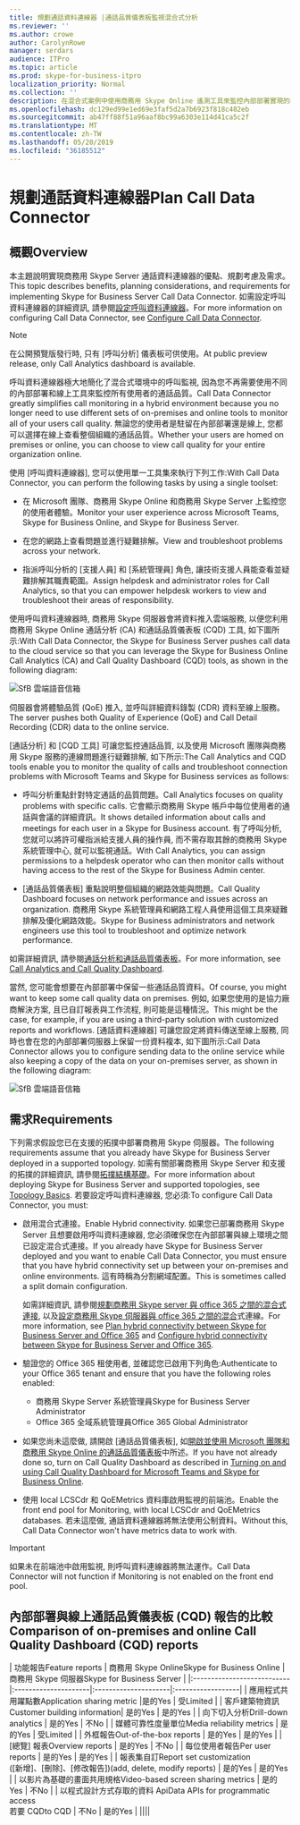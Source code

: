```yaml
---
title: 規劃通話資料連線器 |通話品質儀表板監視混合式分析
ms.reviewer: ''
ms.author: crowe
author: CarolynRowe
manager: serdars
audience: ITPro
ms.topic: article
ms.prod: skype-for-business-itpro
localization_priority: Normal
ms.collection: ''
description: 在混合式案例中使用商務用 Skype Online 遙測工具來監控內部部署實現的概覽。
ms.openlocfilehash: dc129ed99e1ed69e3faf5d2a7b6923f818c482eb
ms.sourcegitcommit: ab47ff88f51a96aaf8bc99a6303e114d41ca5c2f
ms.translationtype: MT
ms.contentlocale: zh-TW
ms.lasthandoff: 05/20/2019
ms.locfileid: "36185512"
---
```

# <a name="plan-call-data-connector"></a><span data-ttu-id="084c4-103">規劃通話資料連線器</span><span class="sxs-lookup"><span data-stu-id="084c4-103">Plan Call Data Connector</span></span>

## <a name="overview"></a><span data-ttu-id="084c4-104">概觀</span><span class="sxs-lookup"><span data-stu-id="084c4-104">Overview</span></span>

<span data-ttu-id="084c4-105">本主題說明實現商務用 Skype Server 通話資料連線器的優點、規劃考慮及需求。</span><span class="sxs-lookup"><span data-stu-id="084c4-105">This topic describes benefits, planning considerations, and requirements for implementing Skype for Business Server Call Data Connector.</span></span> <span data-ttu-id="084c4-106">如需設定呼叫資料連線器的詳細資訊, 請參閱[設定呼叫資料連線器](configure-call-data-connector.md)。</span><span class="sxs-lookup"><span data-stu-id="084c4-106">For more information on configuring Call Data Connector, see [Configure Call Data Connector](configure-call-data-connector.md).</span></span>

> [!NOTE]
> <span data-ttu-id="084c4-107">在公開預覽版發行時, 只有 [呼叫分析] 儀表板可供使用。</span><span class="sxs-lookup"><span data-stu-id="084c4-107">At public preview release, only Call Analytics dashboard is available.</span></span>

<span data-ttu-id="084c4-108">呼叫資料連線器極大地簡化了混合式環境中的呼叫監視, 因為您不再需要使用不同的內部部署和線上工具來監控所有使用者的通話品質。</span><span class="sxs-lookup"><span data-stu-id="084c4-108">Call Data Connector greatly simplifies call monitoring in a hybrid environment because you no longer need to use different sets of on-premises and online tools to monitor all of your users call quality.</span></span> <span data-ttu-id="084c4-109">無論您的使用者是駐留在內部部署還是線上, 您都可以選擇在線上查看整個組織的通話品質。</span><span class="sxs-lookup"><span data-stu-id="084c4-109">Whether your users are homed on premises or online, you can choose to view call quality for your entire organization online.</span></span>

<span data-ttu-id="084c4-110">使用 [呼叫資料連線器], 您可以使用單一工具集來執行下列工作:</span><span class="sxs-lookup"><span data-stu-id="084c4-110">With Call Data Connector, you can perform the following tasks by using a single toolset:</span></span>

- <span data-ttu-id="084c4-111">在 Microsoft 團隊、商務用 Skype Online 和商務用 Skype Server 上監控您的使用者體驗。</span><span class="sxs-lookup"><span data-stu-id="084c4-111">Monitor your user experience across Microsoft Teams, Skype for Business Online, and Skype for Business Server.</span></span>

- <span data-ttu-id="084c4-112">在您的網路上查看問題並進行疑難排解。</span><span class="sxs-lookup"><span data-stu-id="084c4-112">View and troubleshoot problems across your network.</span></span>

- <span data-ttu-id="084c4-113">指派呼叫分析的 [支援人員] 和 [系統管理員] 角色, 讓技術支援人員能查看並疑難排解其職責範圍。</span><span class="sxs-lookup"><span data-stu-id="084c4-113">Assign helpdesk and administrator roles for Call Analytics, so that you can empower helpdesk workers to view and troubleshoot their areas of responsibility.</span></span>

<span data-ttu-id="084c4-114">使用呼叫資料連線器時, 商務用 Skype 伺服器會將資料推入雲端服務, 以便您利用商務用 Skype Online 通話分析 (CA) 和通話品質儀表板 (CQD) 工具, 如下圖所示:</span><span class="sxs-lookup"><span data-stu-id="084c4-114">With Call Data Connector, the Skype for Business Server pushes call data to the cloud service so that you can leverage the Skype for Business Online Call Analytics (CA) and Call Quality Dashboard (CQD) tools, as shown in the following diagram:</span></span>

![SfB 雲端語音信箱](../../sfbserver2019/media/call-data-connector-plan-1.png)

<span data-ttu-id="084c4-116">伺服器會將體驗品質 (QoE) 推入, 並呼叫詳細資料錄製 (CDR) 資料至線上服務。</span><span class="sxs-lookup"><span data-stu-id="084c4-116">The server pushes both Quality of Experience (QoE) and Call Detail Recording (CDR) data to the online service.</span></span>

<span data-ttu-id="084c4-117">[通話分析] 和 [CQD 工具] 可讓您監控通話品質, 以及使用 Microsoft 團隊與商務用 Skype 服務的連線問題進行疑難排解, 如下所示:</span><span class="sxs-lookup"><span data-stu-id="084c4-117">The Call Analytics and CQD tools enable you to monitor the quality of calls and troubleshoot connection problems with Microsoft Teams and Skype for Business services as follows:</span></span>

- <span data-ttu-id="084c4-118">呼叫分析重點針對特定通話的品質問題。</span><span class="sxs-lookup"><span data-stu-id="084c4-118">Call Analytics focuses on quality problems with specific calls.</span></span> <span data-ttu-id="084c4-119">它會顯示商務用 Skype 帳戶中每位使用者的通話與會議的詳細資訊。</span><span class="sxs-lookup"><span data-stu-id="084c4-119">It shows detailed information about calls and meetings for each user in a Skype for Business account.</span></span>  <span data-ttu-id="084c4-120">有了呼叫分析, 您就可以將許可權指派給支援人員的操作員, 而不需存取其餘的商務用 Skype 系統管理中心, 就可以監視通話。</span><span class="sxs-lookup"><span data-stu-id="084c4-120">With Call Analytics, you can assign permissions to a helpdesk operator who can then monitor calls without having access to the rest of the Skype for Business Admin center.</span></span>

- <span data-ttu-id="084c4-121">[通話品質儀表板] 重點說明整個組織的網路效能與問題。</span><span class="sxs-lookup"><span data-stu-id="084c4-121">Call Quality Dashboard focuses on network performance and issues across an organization.</span></span> <span data-ttu-id="084c4-122">商務用 Skype 系統管理員和網路工程人員使用這個工具來疑難排解及優化網路效能。</span><span class="sxs-lookup"><span data-stu-id="084c4-122">Skype for Business administrators and network engineers use this tool to troubleshoot and optimize network performance.</span></span>

<span data-ttu-id="084c4-123">如需詳細資訊, 請參閱[通話分析和通話品質儀表板](https://docs.microsoft.com/SkypeForBusiness/using-call-quality-in-your-organization/difference-between-call-analytics-and-call-quality-dashboard)。</span><span class="sxs-lookup"><span data-stu-id="084c4-123">For more information, see [Call Analytics and Call Quality Dashboard](https://docs.microsoft.com/SkypeForBusiness/using-call-quality-in-your-organization/difference-between-call-analytics-and-call-quality-dashboard).</span></span>

<span data-ttu-id="084c4-124">當然, 您可能會想要在內部部署中保留一些通話品質資料。</span><span class="sxs-lookup"><span data-stu-id="084c4-124">Of course, you might want to keep some call quality data on premises.</span></span> <span data-ttu-id="084c4-125">例如, 如果您使用的是協力廠商解決方案, 且已自訂報表與工作流程, 則可能是這種情況。</span><span class="sxs-lookup"><span data-stu-id="084c4-125">This might be the case, for example, if you are using a third-party solution with customized reports and workflows.</span></span>  <span data-ttu-id="084c4-126">[通話資料連線器] 可讓您設定將資料傳送至線上服務, 同時也會在您的內部部署伺服器上保留一份資料複本, 如下圖所示:</span><span class="sxs-lookup"><span data-stu-id="084c4-126">Call Data Connector allows you to configure sending data to the online service while also keeping a copy of the data on your on-premises server, as shown in the following diagram:</span></span>

![SfB 雲端語音信箱](../../sfbserver2019/media/call-data-connector-plan-2.png)

## <a name="requirements"></a><span data-ttu-id="084c4-128">需求</span><span class="sxs-lookup"><span data-stu-id="084c4-128">Requirements</span></span>

<span data-ttu-id="084c4-129">下列需求假設您已在支援的拓撲中部署商務用 Skype 伺服器。</span><span class="sxs-lookup"><span data-stu-id="084c4-129">The following requirements assume that you already have Skype for Business Server deployed in a supported topology.</span></span>  <span data-ttu-id="084c4-130">如需有關部署商務用 Skype Server 和支援的拓撲的詳細資訊, 請參閱[拓撲結構基礎](https://docs.microsoft.com/SkypeForBusiness/plan-your-deployment/topology-basics/topology-basics)。</span><span class="sxs-lookup"><span data-stu-id="084c4-130">For more information about deploying Skype for Business Server and supported topologies, see [Topology Basics](https://docs.microsoft.com/SkypeForBusiness/plan-your-deployment/topology-basics/topology-basics).</span></span> <span data-ttu-id="084c4-131">若要設定呼叫資料連線器, 您必須:</span><span class="sxs-lookup"><span data-stu-id="084c4-131">To configure Call Data Connector, you must:</span></span>

- <span data-ttu-id="084c4-132">啟用混合式連接。</span><span class="sxs-lookup"><span data-stu-id="084c4-132">Enable Hybrid connectivity.</span></span> <span data-ttu-id="084c4-133">如果您已部署商務用 Skype Server 且想要啟用呼叫資料連線器, 您必須確保您在內部部署與線上環境之間已設定混合式連接。</span><span class="sxs-lookup"><span data-stu-id="084c4-133">If you already have Skype for Business Server deployed and you want to enable Call Data Connector, you must ensure that you have hybrid connectivity set up between your on-premises and online environments.</span></span> <span data-ttu-id="084c4-134">這有時稱為分割網域配置。</span><span class="sxs-lookup"><span data-stu-id="084c4-134">This is sometimes called a split domain configuration.</span></span>

   <span data-ttu-id="084c4-135">如需詳細資訊, 請參閱[規劃商務用 Skype server 與 office 365 之間的混合式連接](plan-hybrid-connectivity.md), 以及[設定商務用 Skype 伺服器與 office 365 之間的混合](configure-hybrid-connectivity.md)式連線。</span><span class="sxs-lookup"><span data-stu-id="084c4-135">For more information, see [Plan hybrid connectivity between Skype for Business Server and Office 365](plan-hybrid-connectivity.md) and [Configure hybrid connectivity between Skype for Business Server and Office 365](configure-hybrid-connectivity.md).</span></span>

- <span data-ttu-id="084c4-136">驗證您的 Office 365 租使用者, 並確認您已啟用下列角色:</span><span class="sxs-lookup"><span data-stu-id="084c4-136">Authenticate to your Office 365 tenant and ensure that you have the following roles enabled:</span></span>

  - <span data-ttu-id="084c4-137">商務用 Skype Server 系統管理員</span><span class="sxs-lookup"><span data-stu-id="084c4-137">Skype for Business Server Administrator</span></span>
  - <span data-ttu-id="084c4-138">Office 365 全域系統管理員</span><span class="sxs-lookup"><span data-stu-id="084c4-138">Office 365 Global Administrator</span></span>

- <span data-ttu-id="084c4-139">如果您尚未這麼做, 請開啟 [通話品質儀表板], 如[開啟並使用 Microsoft 團隊和商務用 Skype Online 的通話品質儀表板](/microsoftteams/turning-on-and-using-call-quality-dashboard)中所述。</span><span class="sxs-lookup"><span data-stu-id="084c4-139">If you have not already done so, turn on Call Quality Dashboard as described in [Turning on and using Call Quality Dashboard for Microsoft Teams and Skype for Business Online](/microsoftteams/turning-on-and-using-call-quality-dashboard).</span></span>

- <span data-ttu-id="084c4-140">使用 local LCSCdr 和 QoEMetrics 資料庫啟用監視的前端池。</span><span class="sxs-lookup"><span data-stu-id="084c4-140">Enable the front end pool for Monitoring, with local LCSCdr and QoEMetrics databases.</span></span> <span data-ttu-id="084c4-141">若未這麼做, 通話資料連線器將無法使用公制資料。</span><span class="sxs-lookup"><span data-stu-id="084c4-141">Without this, Call Data Connector won't have metrics data to work with.</span></span>

> [!IMPORTANT]
> <span data-ttu-id="084c4-142">如果未在前端池中啟用監視, 則呼叫資料連線器將無法運作。</span><span class="sxs-lookup"><span data-stu-id="084c4-142">Call Data Connector will not function if Monitoring is not enabled on the front end pool.</span></span>

## <a name="comparison-of-on-premises-and-online-call-quality-dashboard-cqd-reports"></a><span data-ttu-id="084c4-143">內部部署與線上通話品質儀表板 (CQD) 報告的比較</span><span class="sxs-lookup"><span data-stu-id="084c4-143">Comparison of on-premises and online Call Quality Dashboard (CQD) reports</span></span>

| <span data-ttu-id="084c4-144">功能報告</span><span class="sxs-lookup"><span data-stu-id="084c4-144">Feature reports</span></span> | <span data-ttu-id="084c4-145">商務用 Skype Online</span><span class="sxs-lookup"><span data-stu-id="084c4-145">Skype for Business Online</span></span> | <span data-ttu-id="084c4-146">商務用 Skype 伺服器</span><span class="sxs-lookup"><span data-stu-id="084c4-146">Skype for Business Server</span></span>   |
|:---------------------------|:---------------------|:---------------------|:------------------|
| <span data-ttu-id="084c4-147">應用程式共用躍點數</span><span class="sxs-lookup"><span data-stu-id="084c4-147">Application sharing metric</span></span> |<span data-ttu-id="084c4-148">是的</span><span class="sxs-lookup"><span data-stu-id="084c4-148">Yes</span></span> | <span data-ttu-id="084c4-149">受</span><span class="sxs-lookup"><span data-stu-id="084c4-149">Limited</span></span> |
| <span data-ttu-id="084c4-150">客戶建築物資訊</span><span class="sxs-lookup"><span data-stu-id="084c4-150">Customer building information</span></span>| <span data-ttu-id="084c4-151">是的</span><span class="sxs-lookup"><span data-stu-id="084c4-151">Yes</span></span> | <span data-ttu-id="084c4-152">是的</span><span class="sxs-lookup"><span data-stu-id="084c4-152">Yes</span></span> |
| <span data-ttu-id="084c4-153">向下切入分析</span><span class="sxs-lookup"><span data-stu-id="084c4-153">Drill-down analytics</span></span> | <span data-ttu-id="084c4-154">是的</span><span class="sxs-lookup"><span data-stu-id="084c4-154">Yes</span></span> | <span data-ttu-id="084c4-155">不</span><span class="sxs-lookup"><span data-stu-id="084c4-155">No</span></span> |
| <span data-ttu-id="084c4-156">媒體可靠性度量單位</span><span class="sxs-lookup"><span data-stu-id="084c4-156">Media reliability metrics</span></span> | <span data-ttu-id="084c4-157">是的</span><span class="sxs-lookup"><span data-stu-id="084c4-157">Yes</span></span> | <span data-ttu-id="084c4-158">受</span><span class="sxs-lookup"><span data-stu-id="084c4-158">Limited</span></span> |
| <span data-ttu-id="084c4-159">外框報告</span><span class="sxs-lookup"><span data-stu-id="084c4-159">Out-of-the-box reports</span></span> | <span data-ttu-id="084c4-160">是的</span><span class="sxs-lookup"><span data-stu-id="084c4-160">Yes</span></span> | <span data-ttu-id="084c4-161">是的</span><span class="sxs-lookup"><span data-stu-id="084c4-161">Yes</span></span> |
| <span data-ttu-id="084c4-162">[總覽] 報表</span><span class="sxs-lookup"><span data-stu-id="084c4-162">Overview reports</span></span> | <span data-ttu-id="084c4-163">是的</span><span class="sxs-lookup"><span data-stu-id="084c4-163">Yes</span></span> | <span data-ttu-id="084c4-164">不</span><span class="sxs-lookup"><span data-stu-id="084c4-164">No</span></span> |
| <span data-ttu-id="084c4-165">每位使用者報告</span><span class="sxs-lookup"><span data-stu-id="084c4-165">Per user reports</span></span> | <span data-ttu-id="084c4-166">是的</span><span class="sxs-lookup"><span data-stu-id="084c4-166">Yes</span></span> | <span data-ttu-id="084c4-167">是的</span><span class="sxs-lookup"><span data-stu-id="084c4-167">Yes</span></span> |
| <span data-ttu-id="084c4-168">報表集自訂</span><span class="sxs-lookup"><span data-stu-id="084c4-168">Report set customization</span></span> <br> <span data-ttu-id="084c4-169">([新增]、[刪除]、[修改報告])</span><span class="sxs-lookup"><span data-stu-id="084c4-169">(add, delete, modify reports)</span></span> | <span data-ttu-id="084c4-170">是的</span><span class="sxs-lookup"><span data-stu-id="084c4-170">Yes</span></span> | <span data-ttu-id="084c4-171">是的</span><span class="sxs-lookup"><span data-stu-id="084c4-171">Yes</span></span> |
| <span data-ttu-id="084c4-172">以影片為基礎的畫面共用規格</span><span class="sxs-lookup"><span data-stu-id="084c4-172">Video-based screen sharing metrics</span></span> | <span data-ttu-id="084c4-173">是的</span><span class="sxs-lookup"><span data-stu-id="084c4-173">Yes</span></span> | <span data-ttu-id="084c4-174">不</span><span class="sxs-lookup"><span data-stu-id="084c4-174">No</span></span> |
| <span data-ttu-id="084c4-175">以程式設計方式存取的資料 Api</span><span class="sxs-lookup"><span data-stu-id="084c4-175">Data APIs for programmatic access</span></span> <br> <span data-ttu-id="084c4-176">若要 CQD</span><span class="sxs-lookup"><span data-stu-id="084c4-176">to CQD</span></span> | <span data-ttu-id="084c4-177">不</span><span class="sxs-lookup"><span data-stu-id="084c4-177">No</span></span> | <span data-ttu-id="084c4-178">是的</span><span class="sxs-lookup"><span data-stu-id="084c4-178">Yes</span></span> |
||||
